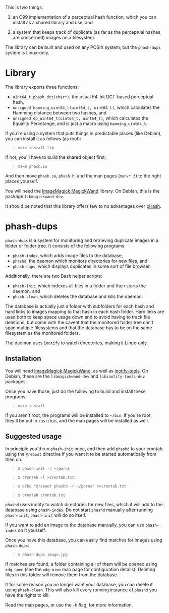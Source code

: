 This is two things:

1. an C99 implementation of a perceptual hash function, which you can install as a shared library and use, and

2. a system that keeps track of duplicate (as far as the perceptual hashes are concerned) images on a filesystem.

The library can be built and used on any POSIX system, but the `phash-dups` system is Linux-only.

# Library

The library exports three functions:

* `uint64_t phash_dct(char*)`, the usual 64-bit DCT-based perceptual hash,
* `unsigned hamming_uint64_t(uint64_t, uint64_t)`, which calculates the Hamming distance between two hashes, and
* `unsigned ep_uint64_t(uint64_t, uint64_t)`, which calculates the Equality Percetange, and is just a macro using `hamming_uint64_t`.

If you're using a system that puts things in predictable places (like Debian), you can install it as follows (as root):

> `make install-lib`

If not, you'll have to build the shared object first:

> `make phash.so`

And then move `phash.so`, `phash.h`, and the man pages (`man/*.3`) to the right places yourself.

You will need the [ImageMagick MagickWand](http://www.imagemagick.org/script/install-source.php#unix) library. On Debian, this is the package `libmagickwand-dev`.

It should be noted that this library offers few to no advantages over [pHash](http://phash.org/).

# phash-dups

`phash-dups` is a system for monitoring and retrieving duplicate images in a folder or folder tree. It consists of the following programs:

* `phash-index`, which adds image files to the database,
* `phashd`, the daemon which monitors directories for new files, and
* `phash-dups`, which displays duplicates in some sort of file browser.

Additionally, there are two Bash helper scripts:

* `phash-init`, which indexes all files in a folder and then starts the daemon, and
* `phash-clean`, which deletes the database and kills the daemon.

The database is actually just a folder with subfolders for each hash and hard links to images mapping to that hash in each hash folder. Hard links are used both to keep space usage down and to avoid having to track file deletions, but come with the caveat that the monitored folder tree can't span multiple filesystems and that the database has to be on the same filesystem as the monitored folders.

The daemon uses `inotify` to watch directories, making it Linux-only.

## Installation

You will need [ImageMagick MagickWand](http://www.imagemagick.org/script/install-source.php#unix), as well as [inotify-tools](http://inotify-tools.sourceforge.net/). On Debian, these are the `libmagickwand-dev` and `libinotify-tools-dev` packages.

Once you have those, just do the following to build and install these programs:

> `make install`

If you aren't root, the programs will be installed to `~/bin`. If you're root, they'll be put in `/usr/bin`, and the man pages will be installed as well.

## Suggested usage

In principle you'd run `phash-init` once, and then add `phashd` to your crontab using the `@reboot` directive if you want it to be started automatically from then on.

> `$ phash-init -r ~/porns`

> `$ crontab -l >crontab.txt`

> `$ echo "@reboot phashd -r ~/porns" >>crontab.txt`

> `$ crontab crontab.txt`

`phashd` uses inotify to watch directories for new files, which it will add to the database using `phash-index`. Do not start `phashd` manually after running `phash-init`; `phash-init` will do so itself.

If you want to add an image to the database manually, you can use `phash-index` on it yourself.

Once you have this database, you can easily find matches for images using `phash-dups`:

> `$ phash-dups image.jpg`

If matches are found, a folder containing all of them will be opened using `xdg-open` (see the `xdg-mime` man page for configuration details). Deleting files in this folder will remove them from the database.

If for some reason you no longer want your database, you can delete it using `phash-clean`. This will also kill every running instance of `phashd` you have the rights to kill.

Read the man pages, or use the `-h` flag, for more information.
